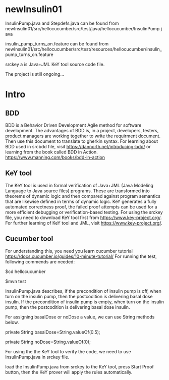 # newInsulin01

InsulinPump.java and Stepdefs.java can be found from 
newInsulin01/src/hellocucumber/src/test/java/hellocucumber/InsulinPump.java

insulin_pump_turns_on.feature can be found from
newInsulin01/src/hellocucumber/src/test/resources/hellocucumber/insulin_pump_turns_on.feature

srckey a is Java+JML KeY tool source code file.

The project is still ongoing...

# Intro

## BDD
BDD is a Behavior Driven Development Agile method for software development.
The advantages of BDD is, in a project, developers, testers, product managers are working together to
write the requirment document. Then use this document to translate to gherkin syntax.
For learning about BDD used in srcbdd file, visit https://dannorth.net/introducing-bdd/
or learning from the book called BDD in Action. https://www.manning.com/books/bdd-in-action

## KeY tool
The KeY tool is used in formal verification of Java+JML (Java Modeling Language to Java source files) programs. 
These are transformed into theorems of dynamic logic and then compared against program semantics that are likewise defined in terms of dynamic logic. 
KeY generates a fully automated correctness proof, the failed proof attempts can be used for a more efficient debugging or verification-based testing. 
For using the srckey file, you need to download KeY tool first from https://www.key-project.org/.
For further learning of KeY tool and JML, visit https://www.key-project.org/.

## Cucumber tool
For understanding this, you need you learn cucumber tutorial https://docs.cucumber.io/guides/10-minute-tutorial/
For running the test, following commends are needed:

$cd hellocucumber

$mvn test

InsulinPump.java describes, 
if the precondition of insulin pump is off, when turn on the insulin pump, 
then the postcodition is delivering basal dose insulin.
If the precondition of insulin pump is empty, when turn on the insulin pump, 
then the postcodition is delivering basal dose insulin.

For assigning basalDose or noDose a value,
we can use String methods below. 
 
 private String basalDose=String.valueOf(0.5);
 
 private String noDose=String.valueOf(0);


For using the the KeY tool to verify the code, 
we need to use InsulinPump.java in srckey file.

load the InsulinPump.java from srckey to the KeY tool,
press Start Proof button, 
then the KeY prover will apply the rules automatically.



